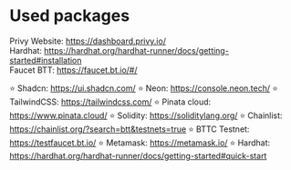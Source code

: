 # Used packages

Privy Website: <https://dashboard.privy.io/>\
Hardhat: <https://hardhat.org/hardhat-runner/docs/getting-started#installation>\
Faucet BTT: <https://faucet.bt.io/#/>

⭐ Shadcn: <https://ui.shadcn.com/>
⭐ Neon: <https://console.neon.tech/>
⭐ TailwindCSS: <https://tailwindcss.com/>
⭐ Pinata cloud: <https://www.pinata.cloud/>
⭐ Solidity: <https://soliditylang.org/>
⭐ Chainlist: <https://chainlist.org/?search=btt&testnets=true>
⭐ BTTC Testnet: <https://testfaucet.bt.io/>
⭐ Metamask: <https://metamask.io/>
⭐ Hardhat: <https://hardhat.org/hardhat-runner/docs/getting-started#quick-start>
